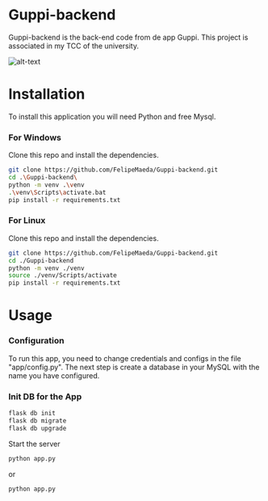 # Guppi-backend
Guppi-backend is the back-end code from de app Guppi. This project is associated in my TCC of the university.

![alt-text](prototype.gif)

# Installation
To install this application you will need Python and free Mysql. 

### For Windows
Clone this repo and install the dependencies.

```sh
git clone https://github.com/FelipeMaeda/Guppi-backend.git
cd .\Guppi-backend\
python -m venv .\venv
.\venv\Scripts\activate.bat
pip install -r requirements.txt
```

### For Linux
Clone this repo and install the dependencies.

```sh
git clone https://github.com/FelipeMaeda/Guppi-backend.git
cd ./Guppi-backend
python -m venv ./venv
source ./venv/Scripts/activate
pip install -r requirements.txt
```

# Usage

### Configuration
To run this app, you need to change credentials and configs in the file "app/config.py". The next step is create a database in your MySQL with the name you have configured.

### Init DB for the App

```sh
flask db init
flask db migrate
flask db upgrade
```

Start the server

```sh
python app.py
```

or

```sh
python app.py
```
